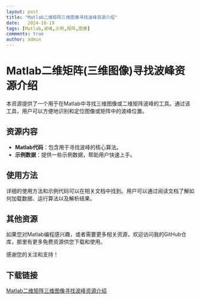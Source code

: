 ```yaml
---
layout: post
title: "Matlab二维矩阵三维图像寻找波峰资源介绍"
date:   2024-10-19
tags: [Matlab,波峰,示例,矩阵,图像]
comments: true
author: admin
---
```

# Matlab二维矩阵(三维图像)寻找波峰资源介绍

本资源提供了一个用于在Matlab中寻找三维图像或二维矩阵波峰的工具。通过该工具，用户可以方便地识别和定位图像或矩阵中的波峰位置。

## 资源内容

- **Matlab代码**：包含用于寻找波峰的核心算法。
- **示例数据**：提供一些示例数据，帮助用户快速上手。

## 使用方法

详细的使用方法和示例代码可以在相关文档中找到。用户可以通过阅读文档了解如何加载数据、运行算法以及解析结果。

## 其他资源

如果您对Matlab编程感兴趣，或者需要更多相关资源，欢迎访问我的GitHub仓库，那里有更多免费资源供您下载和使用。

感谢您的关注和支持！

## 下载链接

[Matlab二维矩阵三维图像寻找波峰资源介绍](https://pan.quark.cn/s/255a2b72b333)